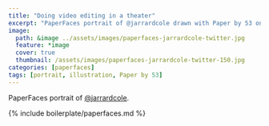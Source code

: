 ```yaml
---
title: "Doing video editing in a theater"
excerpt: "PaperFaces portrait of @jarrardcole drawn with Paper by 53 on an iPad."
image: 
  path: &image ../assets/images/paperfaces-jarrardcole-twitter.jpg 
  feature: *image
  cover: true
  thumbnail: /assets/images/paperfaces-jarrardcole-twitter-150.jpg
categories: [paperfaces]
tags: [portrait, illustration, Paper by 53]
---
```


PaperFaces portrait of [@jarrardcole](https://twitter.com/jarrardcole).

{% include boilerplate/paperfaces.md %}
